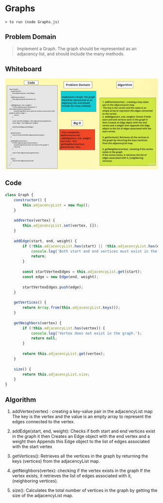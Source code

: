 # Graphs
	> to run (node Graphs.js)

## Problem Domain
> Implement a Graph. The graph should be represented as an adjacency list, and should include the many methods.
	
## Whiteboard

![Whiteboard](./Untitled.jpg)
	


## Code 

```javascript
class Graph {
	constructor() {
		this.adjacencyList = new Map();
	}

	addVertex(vertex) {
		this.adjacencyList.set(vertex, []);
	}

	addEdge(start, end, weight) {
		if (!this.adjacencyList.has(start) || !this.adjacencyList.has(end)) {
			console.log('Both start and end vertices must exist in the graph to add an edge.');
			return;
		}

		const startVertexEdges = this.adjacencyList.get(start);
		const edge = new Edge(end, weight);

		startVertexEdges.push(edge);
	}

	getVertices() {
		return Array.from(this.adjacencyList.keys());
	}

	getNeighbors(vertex) {
		if (!this.adjacencyList.has(vertex)) {
			console.log('Vertex does not exist in the graph.');
			return null;
		}

		return this.adjacencyList.get(vertex);
	}

	size() {
		return this.adjacencyList.size;
	}
}

```
## Algorithm
1. addVertex(vertex) :  creating a key-value pair in the adjacencyList map
 The key is the vertex and the value is an empty array to represent the edges connected to the vertex.

2. addEdge(start, end, weight): Checks if both start and end vertices exist in the graph it then Creates an Edge object with the end vertex and a weight then Appends this Edge object to the list of edges associated with the start vertex 

3. getVertices(): Retrieves all the vertices in the graph by returning the keys (vertices) from the adjacencyList map.

4. getNeighbors(vertex):  checking if the vertex exists in the graph 
If the vertex exists, it retrieves the list of edges associated with it, (neighboring vertices).

5. size(): Calculates the total number of vertices in the graph by getting the size of the adjacencyList map.

